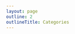 ```yaml
---
layout: page
outline: 2
outlineTitle: Categories
---
```


<script setup>
import { onMounted } from 'vue'
import { data } from './index.data.ts'
import IconsOverview from '../.vitepress/components/IconsOverview.vue'
import PageContainer from '../.vitepress/components/PageContainer.vue'

const { categories, icons } = data
onMounted(() => {
  console.log(data)
})
</script>

<PageContainer>
  <IconsOverview :icons="icons" />
</PageContainer>
